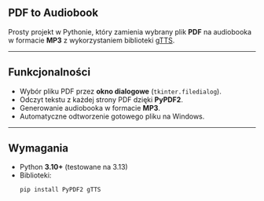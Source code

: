 
## PDF to Audiobook

Prosty projekt w Pythonie, który zamienia wybrany plik **PDF** na audiobooka w formacie **MP3** z wykorzystaniem biblioteki [gTTS](https://pypi.org/project/gTTS/).

---

## Funkcjonalności
- Wybór pliku PDF przez **okno dialogowe** (`tkinter.filedialog`).
- Odczyt tekstu z każdej strony PDF dzięki **PyPDF2**.
- Generowanie audiobooka w formacie **MP3**.
- Automatyczne odtworzenie gotowego pliku na Windows.

---

## Wymagania
- Python **3.10+** (testowane na 3.13)
- Biblioteki:
  ```bash
  pip install PyPDF2 gTTS
